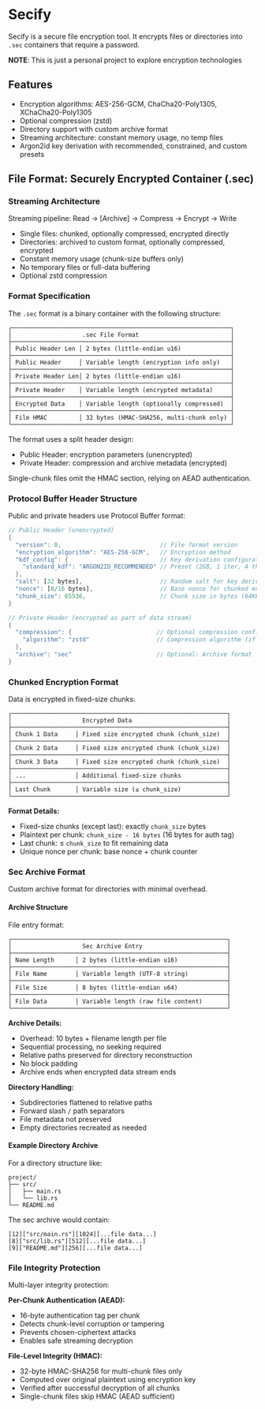 # Secify

Secify is a secure file encryption tool. It encrypts files or directories into `.sec` containers that require a password.

**NOTE**: This is just a personal project to explore encryption technologies

## Features

- Encryption algorithms: AES-256-GCM, ChaCha20-Poly1305, XChaCha20-Poly1305
- Optional compression (zstd)
- Directory support with custom archive format
- Streaming architecture: constant memory usage, no temp files
- Argon2id key derivation with recommended, constrained, and custom presets

## File Format: Securely Encrypted Container (.sec)

### Streaming Architecture

Streaming pipeline: Read → [Archive] → Compress → Encrypt → Write

- Single files: chunked, optionally compressed, encrypted directly
- Directories: archived to custom format, optionally compressed, encrypted
- Constant memory usage (chunk-size buffers only)
- No temporary files or full-data buffering
- Optional zstd compression

### Format Specification

The `.sec` format is a binary container with the following structure:

```
┌──────────────────────────────────────────────────────────────┐
│                    .sec File Format                          │
├──────────────────────────────────────────────────────────────┤
│ Public Header Len │ 2 bytes (little-endian u16)              │
├──────────────────────────────────────────────────────────────┤
│ Public Header     │ Variable length (encryption info only)   │
├──────────────────────────────────────────────────────────────┤
│ Private Header Len│ 2 bytes (little-endian u16)              │
├──────────────────────────────────────────────────────────────┤
│ Private Header    │ Variable length (encrypted metadata)     │
├──────────────────────────────────────────────────────────────┤
│ Encrypted Data    │ Variable length (optionally compressed)  │
├──────────────────────────────────────────────────────────────┤
│ File HMAC         │ 32 bytes (HMAC-SHA256, multi-chunk only) │
└──────────────────────────────────────────────────────────────┘
```

The format uses a split header design:
- Public Header: encryption parameters (unencrypted)
- Private Header: compression and archive metadata (encrypted)

Single-chunk files omit the HMAC section, relying on AEAD authentication.

### Protocol Buffer Header Structure

Public and private headers use Protocol Buffer format:

```rust
// Public Header (unencrypted)
{
  "version": 0,                            // File format version
  "encryption_algorithm": "AES-256-GCM",   // Encryption method
  "kdf_config": {                          // Key derivation configuration
    "standard_kdf": "ARGON2ID_RECOMMENDED" // Preset (2GB, 1 iter, 4 threads)
  },
  "salt": [32 bytes],                      // Random salt for key derivation
  "nonce": [8/16 bytes],                   // Base nonce for chunked encryption
  "chunk_size": 65536,                     // Chunk size in bytes (64KB default)
}

// Private Header (encrypted as part of data stream)
{
  "compression": {                        // Optional compression configuration
    "algorithm": "zstd"                   // Compression algorithm (if used)
  },
  "archive": "sec"                        // Optional: Archive format
}
```

### Chunked Encryption Format

Data is encrypted in fixed-size chunks: 

```
┌─────────────────────────────────────────────────────────────┐
│                    Encrypted Data                           │
├─────────────────────────────────────────────────────────────┤
│ Chunk 1 Data     │ Fixed size encrypted chunk (chunk_size)  │
├─────────────────────────────────────────────────────────────┤
│ Chunk 2 Data     │ Fixed size encrypted chunk (chunk_size)  │
├─────────────────────────────────────────────────────────────┤
│ Chunk 3 Data     │ Fixed size encrypted chunk (chunk_size)  │
├─────────────────────────────────────────────────────────────┤
│ ...              │ Additional fixed-size chunks             │
├─────────────────────────────────────────────────────────────┤
│ Last Chunk       │ Variable size (≤ chunk_size)             │
└─────────────────────────────────────────────────────────────┘
```

**Format Details:**
- Fixed-size chunks (except last): exactly `chunk_size` bytes
- Plaintext per chunk: `chunk_size - 16 bytes` (16 bytes for auth tag)
- Last chunk: ≤ `chunk_size` to fit remaining data
- Unique nonce per chunk: base nonce + chunk counter

### Sec Archive Format

Custom archive format for directories with minimal overhead.

#### Archive Structure

File entry format:

```
┌─────────────────────────────────────────────────────────────┐
│                    Sec Archive Entry                        │
├─────────────────────────────────────────────────────────────┤
│ Name Length      │ 2 bytes (little-endian u16)              │
├─────────────────────────────────────────────────────────────┤
│ File Name        │ Variable length (UTF-8 string)           │
├─────────────────────────────────────────────────────────────┤
│ File Size        │ 8 bytes (little-endian u64)              │
├─────────────────────────────────────────────────────────────┤
│ File Data        │ Variable length (raw file content)       │
└─────────────────────────────────────────────────────────────┘
```

**Archive Details:**
- Overhead: 10 bytes + filename length per file
- Sequential processing, no seeking required
- Relative paths preserved for directory reconstruction
- No block padding
- Archive ends when encrypted data stream ends

**Directory Handling:**
- Subdirectories flattened to relative paths
- Forward slash `/` path separators
- File metadata not preserved
- Empty directories recreated as needed

#### Example Directory Archive

For a directory structure like:
```
project/
├── src/
│   ├── main.rs
│   └── lib.rs
└── README.md
```

The sec archive would contain:
```
[12]["src/main.rs"][1024][...file data...]
[8]["src/lib.rs"][512][...file data...]
[9]["README.md"][256][...file data...]
```

### File Integrity Protection

Multi-layer integrity protection:

**Per-Chunk Authentication (AEAD):**
- 16-byte authentication tag per chunk
- Detects chunk-level corruption or tampering
- Prevents chosen-ciphertext attacks
- Enables safe streaming decryption

**File-Level Integrity (HMAC):**
- 32-byte HMAC-SHA256 for multi-chunk files only
- Computed over original plaintext using encryption key
- Verified after successful decryption of all chunks
- Single-chunk files skip HMAC (AEAD sufficient)